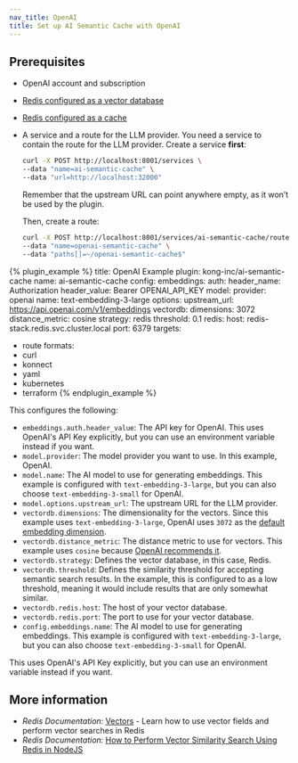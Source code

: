 ```yaml
---
nav_title: OpenAI
title: Set up AI Semantic Cache with OpenAI
---
```


## Prerequisites 

* OpenAI account and subscription
* [Redis configured as a vector database](https://redis.io/docs/latest/develop/get-started/vector-database/)
* [Redis configured as a cache](https://redis.io/docs/latest/operate/oss_and_stack/management/config/#configuring-redis-as-a-cache)
* A service and a route for the LLM provider. You need a service to contain the route for the LLM provider. Create a service **first**:
  ```sh
  curl -X POST http://localhost:8001/services \
  --data "name=ai-semantic-cache" \
  --data "url=http://localhost:32000"
  ```
  Remember that the upstream URL can point anywhere empty, as it won’t be used by the plugin.

  Then, create a route:
  ```sh
  curl -X POST http://localhost:8001/services/ai-semantic-cache/routes \
  --data "name=openai-semantic-cache" \
  --data "paths[]=~/openai-semantic-cache$"
  ```

<!--vale off-->
{% plugin_example %}
title: OpenAI Example
plugin: kong-inc/ai-semantic-cache
name: ai-semantic-cache
config:
  embeddings:
    auth:
      header_name: Authorization
      header_value: Bearer OPENAI_API_KEY
    model:
      provider: openai
      name: text-embedding-3-large
      options:
        upstream_url: https://api.openai.com/v1/embeddings
  vectordb:
    dimensions: 3072
    distance_metric: cosine
    strategy: redis
    threshold: 0.1
    redis:
      host: redis-stack.redis.svc.cluster.local
      port: 6379
targets:
  - route
formats:
  - curl
  - konnect
  - yaml
  - kubernetes
  - terraform
{% endplugin_example %}
<!--vale on-->

This configures the following:
* `embeddings.auth.header_value`: The API key for OpenAI. This uses OpenAI's API Key explicitly, but you can use an environment variable instead if you want.
* `model.provider`: The model provider you want to use. In this example, OpenAI.
* `model.name`: The AI model to use for generating embeddings. This example is configured with `text-embedding-3-large`, but you can also choose `text-embedding-3-small` for OpenAI.
* `model.options.upstream_url`: The upstream URL for the LLM provider.
* `vectordb.dimensions`: The dimensionality for the vectors. Since this example uses `text-embedding-3-large`, OpenAI uses `3072` as the [default embedding dimension](https://platform.openai.com/docs/guides/embeddings/how-to-get-embeddings).
* `vectordb.distance_metric`: The distance metric to use for vectors. This example uses `cosine` because [OpenAI recommends it](https://platform.openai.com/docs/guides/embeddings/which-distance-function-should-i-use).
* `vectordb.strategy`: Defines the vector database, in this case, Redis.
* `vectordb.threshold`: Defines the similarity threshold for accepting semantic search results. In the example, this is configured to as a low threshold, meaning it would include results that are only somewhat similar.
* `vectordb.redis.host`: The host of your vector database.
* `vectordb.redis.port`: The port to use for your vector database.
* `config.embeddings.name`: The AI model to use for generating embeddings. This example is configured with `text-embedding-3-large`, but you can also choose `text-embedding-3-small` for OpenAI.

This uses OpenAI's API Key explicitly, but you can use an environment variable instead if you want.

## More information
* *Redis Documentation:* [Vectors](https://redis.io/docs/latest/develop/interact/search-and-query/advanced-concepts/vectors/) - Learn how to use vector fields and perform vector searches in Redis
* *Redis Documentation:* [How to Perform Vector Similarity Search Using Redis in NodeJS](https://redis.io/learn/howtos/solutions/vector/getting-started-vector)